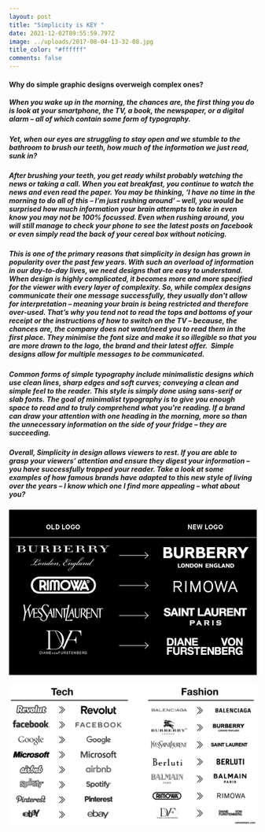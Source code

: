 ```yaml
---
layout: post
title: "Simplicity is KEY "
date: 2021-12-02T09:55:59.797Z
image: ../uploads/2017-08-04-13-32-08.jpg
title_color: "#ffffff"
comments: false
---
```

#### Why do simple graphic designs overweigh complex ones?

##### When you wake up in the morning, the chances are, the first thing you do is look at your smartphone, the TV, a book, the newspaper, or a digital alarm – all of which contain some form of typography. 

##### Yet, when our eyes are struggling to stay open and we stumble to the bathroom to brush our teeth, how much of the information we just read, sunk in?

##### After brushing your teeth, you get ready whilst probably watching the news or taking a call. When you eat breakfast, you continue to watch the news and even read the paper. You may be thinking, ‘I have no time in the morning to do all of this – I’m just rushing around’ – well, you would be surprised how much information your brain attempts to take in even know you may not be 100% focussed. Even when rushing around, you will still manage to check your phone to see the latest posts on facebook or even simply read the back of your cereal box without noticing. 

##### This is one of the primary reasons that simplicity in design has grown in popularity over the past few years. With such an overload of information in our day-to-day lives, we need designs that are easy to understand. When design is highly complicated, it becomes more and more specified for the viewer with every layer of complexity. So, while complex designs communicate their one message successfully, they usually don't allow for interpretation – meaning your brain is being restricted and therefore over-used. That’s why you tend not to read the tops and bottoms of your receipt or the instructions of how to switch on the TV – because, the chances are, the company does not want/need you to read them in the first place. They minimise the font size and make it so illegible so that you are more drawn to the logo, the brand and their latest offer.  Simple designs allow for multiple messages to be communicated. 

##### Common forms of simple typography include minimalistic designs which use clean lines, sharp edges and soft curves; conveying a clean and simple feel to the reader. This style is simply done using sans-serif or slab fonts. The goal of minimalist typography is to give you enough space to read and to truly comprehend what you're reading. If a brand can draw your attention with one heading in the morning, more so than the unnecessary information on the side of your fridge – they are succeeding.

##### Overall, Simplicity in design allows viewers to rest. If you are able to grasp your viewers’ attention and ensure they digest your information – you have successfully trapped your reader. Take a look at some examples of how famous brands have adapted to this new style of living over the years – I know which one I find more appealing – what about you?

![](../uploads/highxtar_new_logos_fashion_industry_2.jpg)

![](../uploads/5fb51d96d2b8eae559c71d90_tech-fashion-logos-sans-serif.png)